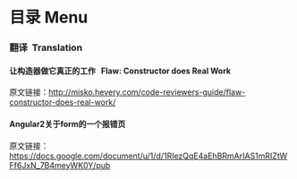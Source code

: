 # 目录&nbsp;Menu


### 翻译 &nbsp;Translation

#### 让构造器做它真正的工作 &nbsp; Flaw: Constructor does Real Work
原文链接：http://misko.hevery.com/code-reviewers-guide/flaw-constructor-does-real-work/

#### Angular2关于form的一个报错页 
原文链接： https://docs.google.com/document/u/1/d/1RIezQqE4aEhBRmArIAS1mRIZtWFf6JxN_7B4meyWK0Y/pub


